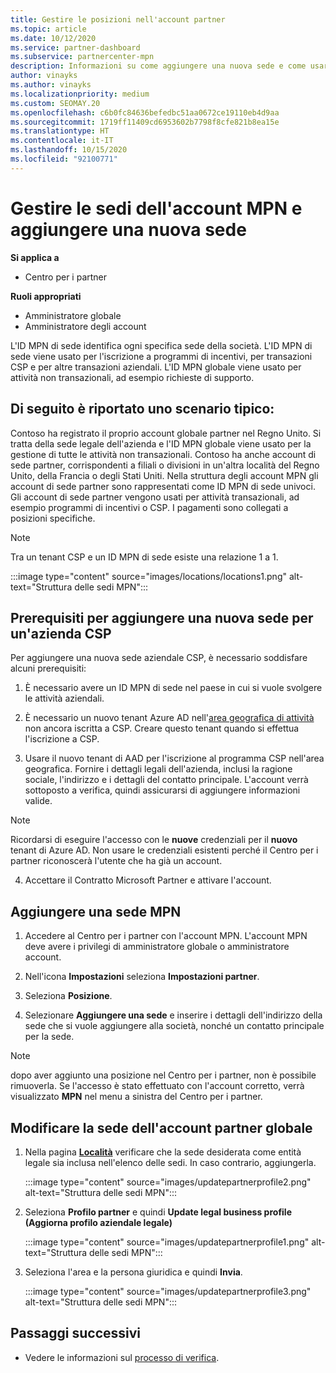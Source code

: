 ```yaml
---
title: Gestire le posizioni nell'account partner
ms.topic: article
ms.date: 10/12/2020
ms.service: partner-dashboard
ms.subservice: partnercenter-mpn
description: Informazioni su come aggiungere una nuova sede e come usare l'ID MNP di sede in programmi di incentivi, transazioni aziendali CSP, sottoscrizioni e altre transazioni.
author: vinayks
ms.author: vinayks
ms.localizationpriority: medium
ms.custom: SEOMAY.20
ms.openlocfilehash: c6b0fc84636befedbc51aa0672ce19110eb4d9aa
ms.sourcegitcommit: 1719ff11409cd6953602b7798f8cfe821b8ea15e
ms.translationtype: HT
ms.contentlocale: it-IT
ms.lasthandoff: 10/15/2020
ms.locfileid: "92100771"
---
```

# <a name="manage-your-mpn-account-locations-and-add-a-new-location"></a>Gestire le sedi dell'account MPN e aggiungere una nuova sede

**Si applica a**

- Centro per i partner

**Ruoli appropriati**

- Amministratore globale
- Amministratore degli account

L'ID MPN di sede identifica ogni specifica sede della società. L'ID MPN di sede viene usato per l'iscrizione a programmi di incentivi, per transazioni CSP e per altre transazioni aziendali. L'ID MPN globale viene usato per attività non transazionali, ad esempio richieste di supporto.

## <a name="the-following-is-a-typical-scenario"></a>Di seguito è riportato uno scenario tipico:

Contoso ha registrato il proprio account globale partner nel Regno Unito. Si tratta della sede legale dell'azienda e l'ID MPN globale viene usato per la gestione di tutte le attività non transazionali. Contoso ha anche account di sede partner, corrispondenti a filiali o divisioni in un'altra località del Regno Unito, della Francia o degli Stati Uniti. Nella struttura degli account MPN gli account di sede partner sono rappresentati come ID MPN di sede univoci. Gli account di sede partner vengono usati per attività transazionali, ad esempio programmi di incentivi o CSP. I pagamenti sono collegati a posizioni specifiche. 

>[!NOTE]
>Tra un tenant CSP e un ID MPN di sede esiste una relazione 1 a 1.

:::image type="content" source="images/locations/locations1.png" alt-text="Struttura delle sedi MPN":::

## <a name="prerequisites-in-order-to-add-a-new-location-for-a-csp-business"></a>Prerequisiti per aggiungere una nuova sede per un'azienda CSP

Per aggiungere una nuova sede aziendale CSP, è necessario soddisfare alcuni prerequisiti:

1. È necessario avere un ID MPN di sede nel paese in cui si vuole svolgere le attività aziendali.

1. È necessario un nuovo tenant Azure AD nell'[area geografica di attività](regional-authorization-overview.md) non ancora iscritta a CSP. Creare questo tenant quando si effettua l'iscrizione a CSP.
 
3. Usare il nuovo tenant di AAD per l'iscrizione al programma CSP nell'area geografica.
Fornire i dettagli legali dell'azienda, inclusi la ragione sociale, l'indirizzo e i dettagli del contatto principale. L'account verrà sottoposto a verifica, quindi assicurarsi di aggiungere informazioni valide.

>[!NOTE] 
 >Ricordarsi di eseguire l'accesso con le **nuove** credenziali per il **nuovo** tenant di Azure AD. Non usare le credenziali esistenti perché il Centro per i partner riconoscerà l'utente che ha già un account.

4. Accettare il Contratto Microsoft Partner e attivare l'account.

## <a name="add-an-mpn-location"></a>Aggiungere una sede MPN

1. Accedere al Centro per i partner con l'account MPN. L'account MPN deve avere i privilegi di amministratore globale o amministratore account. 

1. Nell'icona **Impostazioni** seleziona **Impostazioni partner**.

2. Seleziona **Posizione**.

3. Selezionare **Aggiungere una sede** e inserire i dettagli dell'indirizzo della sede che si vuole aggiungere alla società, nonché un contatto principale per la sede.

> [!NOTE]
> dopo aver aggiunto una posizione nel Centro per i partner, non è possibile rimuoverla. Se l'accesso è stato effettuato con l'account corretto, verrà visualizzato **MPN** nel menu a sinistra del Centro per i partner.

## <a name="change-global-partner-account-location"></a>Modificare la sede dell'account partner globale

1. Nella pagina **[Località](https://partner.microsoft.com/pcv/accountsettings/locationsprofile)** verificare che la sede desiderata come entità legale sia inclusa nell'elenco delle sedi. In caso contrario, aggiungerla.

   :::image type="content" source="images/updatepartnerprofile2.png" alt-text="Struttura delle sedi MPN":::

2. Seleziona **Profilo partner** e quindi **Update legal business profile (Aggiorna profilo aziendale legale)**

   :::image type="content" source="images/updatepartnerprofile1.png" alt-text="Struttura delle sedi MPN":::

3. Seleziona l'area e la persona giuridica e quindi **Invia**.

   :::image type="content" source="images/updatepartnerprofile3.png" alt-text="Struttura delle sedi MPN":::

## <a name="next-steps"></a>Passaggi successivi

- Vedere le informazioni sul [processo di verifica](verification-responses.md).
